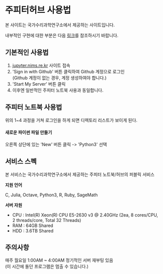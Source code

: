# 주피터허브 사용법

본 사이트는 국가수리과학연구소에서 제공하는 사이트입니다.

내부적인 구현에 대한 부분은 다음 [링크](https://github.com/jupyternims/docker-image)를 참조하시기 바랍니다.

## 기본적인 사용법

1. [jupyter.nims.re.kr](https://jupyter.nims.re.kr) 사이트 접속
2. 'Sign in with Github' 버튼 클릭하여 Github 계정으로 로그인  
(Github 계정이 없는 경우, 계정 생성하여야 합니다.)
3. 'Start My Server' 버튼 클릭
4. 이후엔 일반적인 주피터 노트북 사용과 동일합니다.

## 주피터 노트북 사용법

위의 1~4 과정을 거쳐 로그인을 하게 되면 디렉토리 리스트가 보이게 된다.

#### 새로운 파이썬 파일 만들기

오른쪽 상단에 있는 'New' 버튼 클릭 -> 'Python3' 선택

## 서비스 스펙

본 서비스는 국가수리과학연구소에서 제공하는 주피터 노트북/허브의 퍼블릭 서비스

**지원 언어**

C, Julia, Octave, Python3, R, Ruby, SageMath 

**서버 자원**
* CPU : Intel(R) Xeon(R) CPU E5-2630 v3 @ 2.40GHz (2ea, 8 cores/CPU, 2 threads/core, Total 32 Threads)  
* RAM : 64GB Shared  
* HDD : 3.6TB Shared  

## 주의사항

매주 월요일 1:00AM ~ 4:00AM 정기적인 서버 재부팅 있음  
(이 시간에 돌던 프로그램은 멈출 수 있습니다.)

